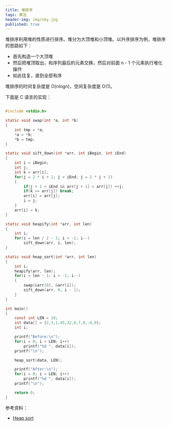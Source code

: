 ```yaml
---
title: 堆排序
tags: 算法
header-img: img/sky.jpg
published: true
---
```


堆排序利用堆的性质进行排序。堆分为大顶堆和小顶堆。以升序排序为例，堆排序的思路如下：

* 首先构造一个大顶堆
* 然后把堆顶取出，和序列最后的元素交换，然后对前面 n - 1 个元素执行堆化操作
* 如此往复，直到全部有序

堆排序的时间复杂度是 O(nlogn)，空间复杂度是 O(1)。

下面是 C 语言的实现：


```c

#include <stdio.h>

static void swap(int *a, int *b)
{
	int tmp = *a;
	*a = *b;
	*b = tmp;
}

static void sift_down(int *arr, int iBegin, int iEnd)
{
	int i = iBegin;
	int j;
	int k = arr[i];
	for(j = 2 * i + 1; j < iEnd; j = 2 * j + 1)
	{
		if(j + 1 < iEnd && arr[j + 1] > arr[j]) ++j;
		if(k >= arr[j]) break;
		arr[i] = arr[j];
		i = j;
	}
	arr[i] = k;
}

static void heapify(int *arr, int len)
{
	int i;
	for(i = len / 2 - 1; i > -1; i--)
		sift_down(arr, i, len);
}

static void heap_sort(int *arr, int len)
{
	int i;
	heapify(arr, len);
	for(i = len - 1; i > -1; i--)
	{
		swap(&arr[0], &arr[i]);
		sift_down(arr, 0, i - 1);
	}
}

int main()
{
	const int LEN = 10;
	int data[] = {2,3,1,45,32,6,7,8,-6,9};
	int i;

	printf("Before:\n");
	for(i = 0; i < LEN; i++)
		printf("%d ", data[i]);
	printf("\n");

	heap_sort(data, LEN);

	printf("After:\n");
	for(i = 0; i < LEN; i++)
		printf("%d ", data[i]);
	printf("\n");

	return 0;
}

```


参考资料：

+ [Heap sort](https://en.wikipedia.org/wiki/Heapsort)
